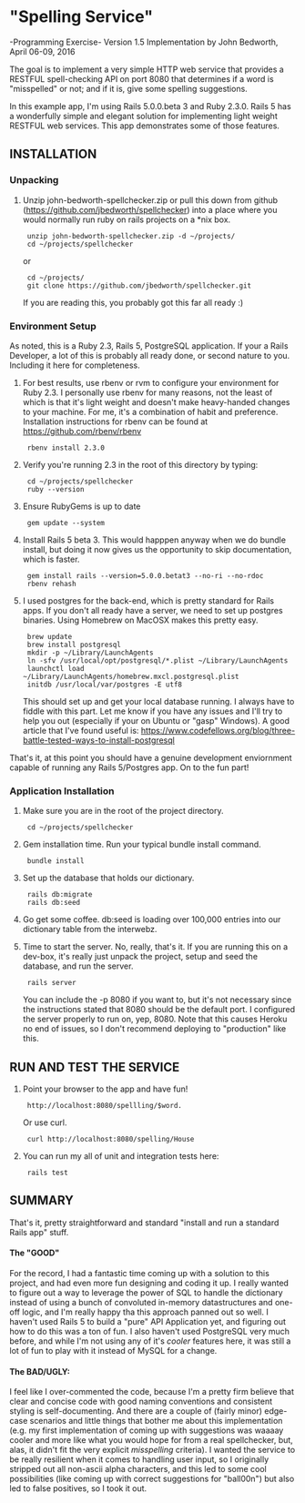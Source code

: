 # "Spelling Service"
-Programming Exercise- Version 1.5 Implementation by John Bedworth, April 06-09, 2016

The goal is to implement a very simple HTTP web service that provides a RESTFUL spell-checking API on port 8080
that determines if a word is "misspelled" or not; and if it is, give some spelling suggestions.

In this example app, I'm using Rails 5.0.0.beta 3 and Ruby 2.3.0.  Rails 5 has a wonderfully simple and elegant
solution for implementing light weight RESTFUL web services.  This app demonstrates some of those features.


## INSTALLATION

### Unpacking
1) Unzip john-bedworth-spellchecker.zip or pull this down from github (https://github.com/jbedworth/spellchecker)
   into a place where you would normally run ruby on rails projects on a *nix box.

        unzip john-bedworth-spellchecker.zip -d ~/projects/
        cd ~/projects/spellchecker

     or

        cd ~/projects/
        git clone https://github.com/jbedworth/spellchecker.git

   If you are reading this, you probably got this far all ready :)

### Environment Setup
As noted, this is a Ruby 2.3, Rails 5, PostgreSQL application.  If your a Rails Developer, a lot of this is
probably all ready done, or second nature to you.  Including it here for completeness.

1) For best results, use rbenv or rvm to configure your environment for Ruby 2.3. I personally use rbenv for many
   reasons, not the least of which is that it's light weight and doesn't make heavy-handed changes to your machine.
   For me, it's a combination of habit and preference.  Installation instructions for rbenv can be found at
   https://github.com/rbenv/rbenv

        rbenv install 2.3.0

2) Verify you're running 2.3 in the root of this directory by typing:

        cd ~/projects/spellchecker
        ruby --version

3) Ensure RubyGems is up to date

        gem update --system

4) Install Rails 5 beta 3.  This would happpen anyway when we do bundle install, but doing it now gives us the
   opportunity to skip documentation, which is faster.

        gem install rails --version=5.0.0.betat3 --no-ri --no-rdoc
        rbenv rehash

5) I used postgres for the back-end, which is pretty standard for Rails apps.  If you don't all ready
   have a server, we need to set up postgres binaries. Using Homebrew on MacOSX makes this pretty easy.

        brew update
        brew install postgresql
        mkdir -p ~/Library/LaunchAgents
        ln -sfv /usr/local/opt/postgresql/*.plist ~/Library/LaunchAgents
        launchctl load ~/Library/LaunchAgents/homebrew.mxcl.postgresql.plist
        initdb /usr/local/var/postgres -E utf8

   This should set up and get your local database running.  I always have to fiddle with this part.
   Let me know if you have any issues and I'll try to help you out (especially if your on Ubuntu or
   "gasp" Windows). A good article that I've found useful is:
     https://www.codefellows.org/blog/three-battle-tested-ways-to-install-postgresql

That's it, at this point you should have a genuine development enviornment capable of running any
Rails 5/Postgres app.  On to the fun part!

### Application Installation

1) Make sure you are in the root of the project directory.

        cd ~/projects/spellchecker

2) Gem installation time.  Run your typical bundle install command.

        bundle install

3) Set up the database that holds our dictionary.

        rails db:migrate
        rails db:seed

4) Go get some coffee.  db:seed is loading over 100,000 entries into our dictionary table from the interwebz.

5) Time to start the server.  No, really, that's it.  If you are running this on a dev-box, it's really just
   unpack the project, setup and seed the database, and run the server.

        rails server

   You can include the -p 8080 if you want to, but it's not necessary since the instructions stated
   that 8080 should be the default port. I configured the server properly to run on, yep, 8080. Note
   that this causes Heroku no end of issues, so I don't recommend deploying to "production" like this.

## RUN AND TEST THE SERVICE

1) Point your browser to the app and have fun!

        http://localhost:8080/spellling/$word.

   Or use curl.

        curl http://localhost:8080/spelling/House

2) You can run my all of unit and integration tests here:

        rails test

## SUMMARY

That's it, pretty straightforward and standard "install and run a standard Rails app" stuff.

#### The "GOOD"
For the record, I had a fantastic time coming up with a solution to this project, and had even more fun
designing and coding it up.  I really wanted to figure out a way to leverage the power of SQL to handle the
dictionary instead of using a bunch of convoluted in-memory datastructures and one-off logic, and I'm really
happy tha this approach panned out so well.  I haven't used Rails 5 to build a "pure" API Application yet, and
figuring out how to do this was a ton of fun.  I also haven't used PostgreSQL very much before, and while I'm
not using any of it's _cooler_ features here, it was still a lot of fun to play with it instead of MySQL for a
change.

#### The BAD/UGLY:
I feel like I over-commented the code, because I'm a pretty firm believe that clear and concise code with good
naming conventions and consistent styling is self-documenting.  And there are a couple of (fairly minor) edge-case
scenarios and little things that bother me about this implementation
(e.g. my first implementation of coming up with suggestions was waaaay cooler and more like what you would hope
for from a real spellchecker, but, alas, it didn't fit the very explicit _misspelling_ criteria).
I wanted the service to be really resilient when it comes to handling user input, so I originally stripped out
all non-ascii alpha characters, and this led to some cool possibilities (like coming up with correct
suggestions for "ball00n") but also led to false positives, so I took it out.